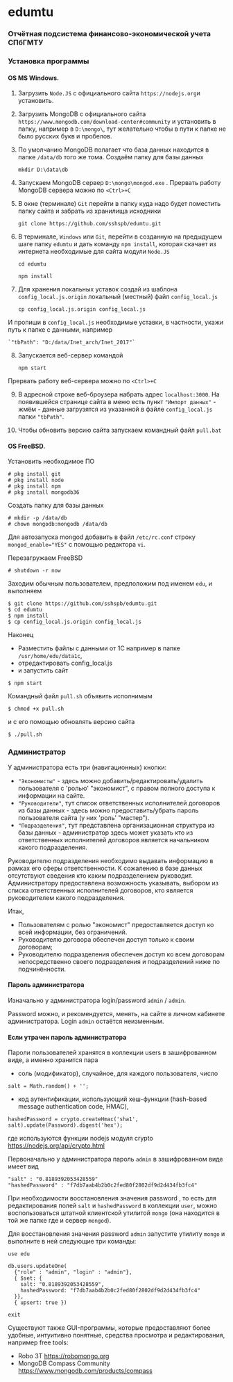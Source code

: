 # edumtu

### Отчётная подсистема финансово-экономической учета СПбГМТУ

### Установка программы
#### OS MS Windows.

1. Загрузить `Node.JS` с официального сайта ` https://nodejs.org `и установить.

2. Загрузить MongoDB с официального сайта ` https://www.mongodb.com/download-center#community ` и установить в папку, например в ` D:\mongo\ `, тут желательно чтобы в пути к папке не было русских букв и пробелов.

3. По умолчанию MongoDB полагает что база данных находится в папке ` /data/db ` того же тома.  Создаём папку для базы данных

    `mkdir D:\data\db`

4. Запускаем MongoDB сервер `D:\mongo\mongod.exe` . Прервать работу MongoDB сервера можно по `<Ctrl>+C`

5. В окне (терминале) `Git` перейти в папку куда надо будет поместить папку сайта и забрать из хранилища исходники

    `git clone https://github.com/sshspb/edumtu.git`
 
6. В терминале, `Windows` или `Git`, перейти в созданную на предыдущем шаге папку `edumtu` и дать команду `npm install`, которая скачает из интернета необходимые для сайта модули `Node.JS` 

    `cd edumtu`
    
    `npm install`
 
7. Для хранения локальных уставок создай из шаблона `config_local.js.origin` локальный (местный) файл `config_local.js`

    `cp config_local.js.origin config_local.js`
  
И пропиши в `config_local.js` необходимые уставки, в частности, укажи путь к папке с данными, например

    `"tbPath": "D:/data/Inet_arch/Inet_2017"`

8. Запускается веб-сервер командой

    `npm start`
    
Прервать работу веб-сервера можно по `<Ctrl>+C`
 
9. В адресной строке веб-броузера набрать адрес `localhost:3000`. На появившейся странице сайта в меню есть пункт `"Импорт данных"` - жмём - данные загрузятся из указанной в файле `config_local.js` папки `"tbPath"`.

10. Чтобы обновить версию сайта запускаем командный файл
    `pull.bat`

#### OS FreeBSD.

Установить необходимое ПО
```
# pkg install git
# pkg install node
# pkg install npm
# pkg install mongodb36
```
Создать папку для базы данных
```
# mkdir -p /data/db
# chown mongodb:mongodb /data/db
```
Для автозапуска mongod добавить в файл `/etc/rc.conf` строку `mongod_enable="YES"` с помощью редактора `vi`.

Перезагружаем FreeBSD
```
# shutdown -r now
```
Заходим обычным пользователем, предположим под именем `edu`, и выполняем
```
$ git clone https://github.com/sshspb/edumtu.git
$ cd edumtu
$ npm install
$ cp config_local.js.origin config_local.js
 ```
Наконец
- Разместить файлы с данными от 1С например в папке `/usr/home/edu/data1c`, 
- отредактировать config_local.js 
- и запустить сайт 
```
$ npm start
```
Командный файл `pull.sh` объявить исполнимым 
```
$ chmod +x pull.sh
```
и с его помощью обновлять версию сайта
```
$ ./pull.sh
```

### Администратор

У администратора есть три (навигационных) кнопки:
- `"Экономисты"` - здесь можно добавить/редактировать/удалить пользователя с 'ролью' "экономист", с правом полного доступа к информации на сайте.
- `"Руководители"`, тут список ответственных исполнителей договоров из базы данных - здесь можно предоставить/убрать пароль пользователя сайта (у них 'роль' "мастер").
- `"Подразделения"`, тут представлена организационная структура из базы данных - администратор здесь может указать кто из ответственных исполнителей договоров является начальником какого подразделения.

Руководителю подразделения необходимо выдавать информацию в рамках его сферы ответственности.
К сожалению в базе данных отсутствуют сведения кто каким подразделением руководит.
Администратору предоставлена возможность указывать, выбором из списка ответственных исполнителей договоров, кто является руководителем какого подразделения.

Итак, 
- Пользователям с ролью "экономист" предоставляется доступ ко всей информации, без ограничений.
- Руководителю договора обеспечен доступ только к своим договорам;
- Руководителю подразделения обеспечен доступ ко всем договорам непосредственно своего подразделения и подразделений ниже по подчинённости.

#### Пароль администратора

Изначально у администратора login/password  `admin` / `admin`.

Password можно, и рекомендуется, менять, на сайте в личном кабинете администратора. 
Login `admin` остаётся неизменным.

#### Если утрачен пароль администратора

Пароли пользователей хранятся в коллекции users  в зашифрованном виде, а именно хранится пара 

- соль (модификатор), случайное, для каждого пользователя, число
```
salt = Math.random() + '';
```

- код аутентификации, использующий хеш-функции (hash-based message authentication code, HMAC), 
```
hashedPassword = crypto.createHmac('sha1', salt).update(Password).digest('hex');
```
где используются функции nodejs модуля crypto  https://nodejs.org/api/crypto.html

Первоначально у администратора пароль  `admin`  в зашифрованном виде имеет вид
```
"salt" : "0.8189392053428559"
"hashedPassword" : "f7db7aab4b2b0c2fed80f2802df9d2d434fb3fc4"
```
При необходимости восстановления значения  password , то есть для редактирования полей `salt` и `hashedPassword` в коллекции `user`, можно воспользоваться штатной клиентской утилитой `mongo` (она находится в той же папке где и сервер `mongod`).

Для восстановления значения password  `admin` запустите утилиту `mongo` и выполните в ней следующие три команды:

```
use edu

db.users.updateOne(
  {"role" : "admin", "login" : "admin"}, 
  { $set: {
    salt: "0.8189392053428559", 
    hashedPassword: "f7db7aab4b2b0c2fed80f2802df9d2d434fb3fc4"
  }}, 
  { upsert: true })

exit
```
Существуют также GUI-программы, которые предоставляют более удобные, интуитивно понятные, средства просмотра и редактирования, например free tools:
- Robo 3T  https://robomongo.org 
- MongoDB Compass Community  https://www.mongodb.com/products/compass 
 ​